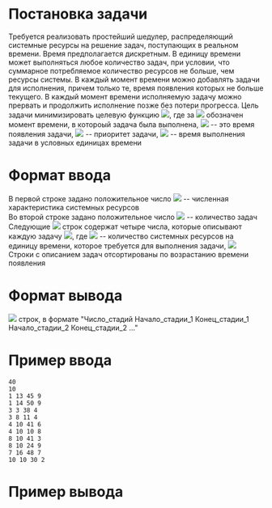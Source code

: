 # Постановка задачи

Требуется реализовать простейший шедулер, распределяющий системные ресурсы на решение задач, поступающих в реальном времени. Время предполагается дискретным. В единицу времени может выполняться любое количество задач, при условии, что суммарное потребляемое количество ресурсов не больше, чем ресурсы системы. В каждый момент времени можно добавлять задачи для исполнения, причем только те, время появления которых не больше текущего. В каждый момент времени исполняемую задачу можно прервать и продолжить исполнение позже без потери прогресса. Цель задачи минимизировать целевую функцию <img src="https://render.githubusercontent.com/render/math?math=loss=\sum_{i}p_{i}\cdot\frac{f_{i} - t_{i}}{d_{i}}">, где за <img src="https://render.githubusercontent.com/render/math?math=f_{i}"> обозначен момент времени, в котороый задача была выполнена, <img src="https://render.githubusercontent.com/render/math?math=t_{i}"> -- это время появления задачи, <img src="https://render.githubusercontent.com/render/math?math=p_{i}"> -- приоритет задачи, <img src="https://render.githubusercontent.com/render/math?math=d_{i}"> -- время выполнения задачи в условных единицах времени

# Формат ввода

В первой строке задано положительное число <img src="https://render.githubusercontent.com/render/math?math=R, 0 < R \leq 1000"> -- численная характеристика системных ресурсов  
Во второй строке задано положительное число <img src="https://render.githubusercontent.com/render/math?math=N, 0 < N \leq 1000"> -- количество задач  
Следующие <img src="https://render.githubusercontent.com/render/math?math=N"> строк содержат четыре числа, которые описывают каждую задачу <img src="https://render.githubusercontent.com/render/math?math=t_{i}\:p_{i}\:d_{i}\:r_{i}">, где <img src="https://render.githubusercontent.com/render/math?math=r_{i}"> -- количество системных ресурсов на единицу времени, которое требуется для выполнения задачи, <img src="https://render.githubusercontent.com/render/math?math=0 < t_{i},p_{i},d_{i},r_{i} \leq 100">  
Строки с описанием задач отсортированы по возрастанию времени появления

# Формат вывода
<img src="https://render.githubusercontent.com/render/math?math=N"> строк, в формате "Число_стадий Начало_стадии_1 Конец_стадии_1 Начало_стадии_2 Конец_стадии_2 ..."

# Пример ввода
```
40  
10  
1 13 45 9  
1 14 50 9  
3 3 38 4  
3 8 11 4  
4 10 41 6  
4 10 10 8  
8 10 41 3  
8 10 24 9  
7 16 48 7  
10 10 30 2  
```
# Пример вывода
